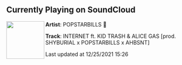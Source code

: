 ## Currently Playing on SoundCloud

[<img align="left" width="100" src="https://i1.sndcdn.com/artworks-NNsIBEs2NVkhVgeh-YRYNBw-t500x500.jpg">](https://soundcloud.com/bigbillsondeck/internet-ft-kid-trash-alice)

**Artist**: POPSTARBILLS 💫 

**Track**: INTERNET ft. KID TRASH & ALICE GAS [prod. SHYBURIAL x POPSTARBILLS x AHBSNT]

Last updated at 12/25/2021 15:26
